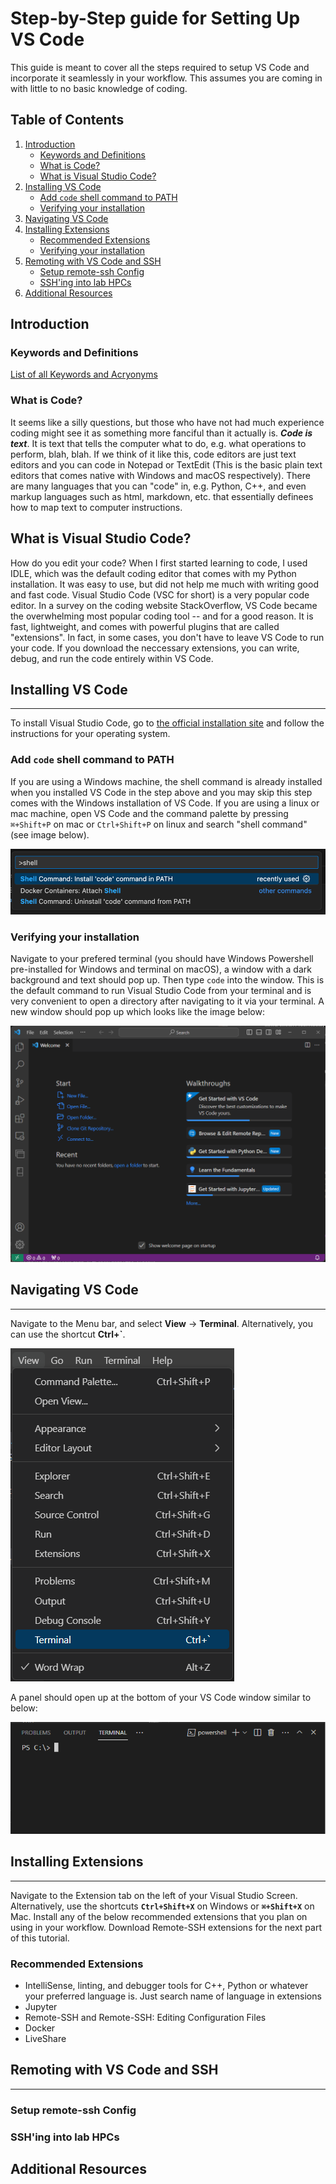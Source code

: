 # Step-by-Step guide for Setting Up VS Code
This guide is meant to cover all the steps required to setup VS Code and incorporate it seamlessly in your workflow. This assumes you are coming in with little to no basic knowledge of coding.

## Table of Contents
1. [Introduction](#introduction)
    * [Keywords and Definitions](#keywords)
    * [What is Code?](#what-is-code)
    * [What is Visual Studio Code?](#what-is-visual-studio-code)
2. [Installing VS Code](#installing-vs-code)
    * [Add `code` shell command to PATH](#add-code-shell-command-to-path)
    * [Verifying your installation](#verifying-your-installation)
3. [Navigating VS Code](#navigating-vs-code)
4. [Installing Extensions](#installing-extensions)
    * [Recommended Extensions](#recommended-extensions)
    * [Verifying your installation](#verifying-your-installation)
5. [Remoting with VS Code and SSH](#remoting-with-vs-code-and-ssh)
    * [Setup remote-ssh Config](#setup-remote-ssh-config) 
    * [SSH'ing into lab HPCs](#sshing-into-lab-hpcs)
6. [Additional Resources](#additional-resources)

## Introduction
### Keywords and Definitions
[List of all Keywords and Acryonyms](keywords.md)

### What is Code?
It seems like a silly questions, but those who have not had much experience coding might see it as something more fanciful than it actually is. ***Code is text***. It is text that tells the computer what to do, e.g. what operations to perform, blah, blah. If we think of it like this, code editors are just text editors and you can code in Notepad or TextEdit (This is the basic plain text editors that comes native with Windows and macOS respectively). There are many languages that you can "code" in, e.g. Python, C++, and even markup languages such as html, markdown, etc. that essentially definees how to map text to computer instructions.

## What is Visual Studio Code?
How do you edit your code? When I first started learning to code, I used IDLE, which was the default coding editor that comes with my Python installation. It was easy to use, but did not help me much with writing good and fast code. Visual Studio Code (VSC for short) is a very popular code editor. In a survey on the coding website StackOverflow, VS Code became the overwhelming most popular coding tool -- and for a good reason. It is fast, lightweight, and comes with powerful plugins that are called "extensions". In fact, in some cases, you don't have to leave VS Code to run your code. If you download the neccessary extensions, you can write, debug, and run the code entirely within VS Code.

## Installing VS Code
____________________________________
To install Visual Studio Code, go to [the official installation site](https://code.visualstudio.com/download) and follow the instructions for your operating system.

### Add `code` shell command to PATH
If you are using a Windows machine, the shell command is already installed when you installed VS Code in the step above and you may skip this step comes with the Windows installation of VS Code. If you are using a linux or mac machine, open VS Code and the command palette by pressing `⌘+Shift+P` on mac or `Ctrl+Shift+P` on linux and search "shell command" (see image below).


![VSC-1](/images/vscode_shell_cmd.png)



### Verifying your installation
Navigate to your prefered terminal (you should have Windows Powershell pre-installed for Windows and terminal on macOS), a window with a dark background and text should pop up. Then type `code` into the window. This is the default command to run Visual Studio Code from your terminal and is very convenient to open a directory after navigating to it via your terminal. A new window should pop up which looks like the image below:

![VSC-2](/images/vscode_open.png)





## Navigating VS Code
____________________________________

Navigate to the Menu bar, and select **View** -> **Terminal**. Alternatively, you can use the shortcut **Ctrl+\`**. 

![VSC-3](/images/vscode_terminal.png)

A panel should open up at the bottom of your VS Code window similar to below:

![VSC-4](/images/vscode_terminal_2.png)


## Installing Extensions
____________________________________
Navigate to the Extension tab on the left of your Visual Studio Screen. Alternatively, use the shortcuts **`Ctrl+Shift+X`** on Windows or **`⌘+Shift+X`** on Mac. Install any of the below recommended extensions that you plan on using in your workflow. Download Remote-SSH extensions for the next part of this tutorial.

### Recommended Extensions
* IntelliSense, linting, and debugger tools for C++, Python or whatever your preferred language is. Just search name of language in extensions
* Jupyter
* Remote-SSH and Remote-SSH: Editing Configuration Files
* Docker
* LiveShare


## Remoting with VS Code and SSH
____________________________________


### Setup remote-ssh Config

### SSH'ing into lab HPCs

## Additional Resources